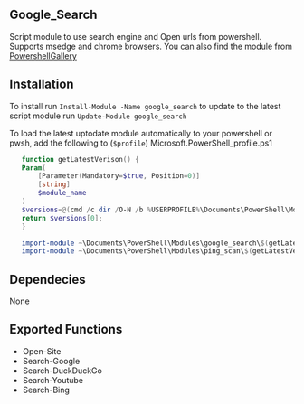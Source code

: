 ## Google_Search

 Script module to use search engine and Open urls from powershell. Supports msedge and chrome browsers.
 You can also find the module from [PowershellGallery](https://www.powershellgallery.com) 

## Installation

  To install run ```Install-Module -Name google_search``` to update to the latest script module run
 ```Update-Module google_search```

To load the latest uptodate module automatically to your powershell or pwsh, add the following to (```$profile```) Microsoft.PowerShell_profile.ps1

 ```powershell
    function getLatestVerison() {
    Param(
        [Parameter(Mandatory=$true, Position=0)]
        [string]
        $module_name
    )
    $versions=@(cmd /c dir /O-N /b %USERPROFILE%\Documents\PowerShell\Modules\$module_name\);
    return $versions[0];
    }

    import-module ~\Documents\PowerShell\Modules\google_search\$(getLatestVerison -module_name "google_search")\google_search.psm1
    import-module ~\Documents\PowerShell\Modules\ping_scan\$(getLatestVerison -module_name "ping_scan")\ping_scan.psm1
```
## Dependecies

 None

## Exported Functions

 * Open-Site
 * Search-Google
 * Search-DuckDuckGo
 * Search-Youtube
 * Search-Bing
